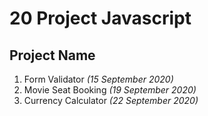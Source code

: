 # 20 Project Javascript

## Project Name
1. Form Validator _(15 September 2020)_
2. Movie Seat Booking _(19 September 2020)_
3. Currency Calculator _(22 September 2020)_